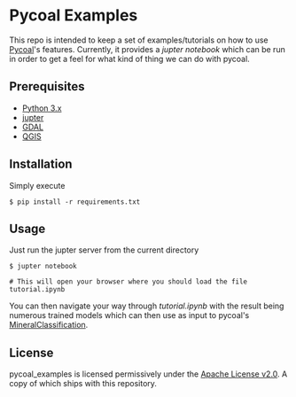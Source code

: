 # Pycoal Examples

This repo is intended to keep a set of examples/tutorials on how to use [Pycoal](https://github.com/capstone-coal/pycoal)'s features. 
Currently, it provides a *jupter notebook* which can be run in order to get a feel for what kind of thing we can do with pycoal.

## Prerequisites
* [Python 3.x](https://www.python.org/downloads/)
* [jupter](https://jupyter.org/install)
* [GDAL](https://gdal.org/)
* [QGIS](https://www.qgis.org/en/site/forusers/download.html)

## Installation
Simply execute
```
$ pip install -r requirements.txt
```

## Usage
Just run the jupter server from the current directory
```
$ jupter notebook

# This will open your browser where you should load the file tutorial.ipynb
```
You can then navigate your way through *tutorial.ipynb* with the result being numerous trained models which can then use as input to pycoal's [MineralClassification](https://pycoal.readthedocs.io/en/latest/mineral.html#pycoal.mineral.MineralClassification).

## License
pycoal_examples is licensed permissively under the [Apache License v2.0](http://www.apache.org/licenses/LICENSE-2.0). A copy of which ships with this repository.
